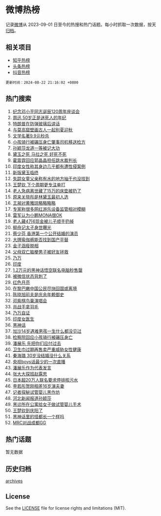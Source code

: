 # 微博热榜

记录[微博](https://www.weibo.com)从 2023-09-01 日至今的热搜和热门话题。每小时抓取一次数据，按天[归档](archives)。

## 相关项目

- [知乎热榜](https://github.com/hotarchive/zhihu)
- [头条热榜](https://github.com/hotarchive/toutiao)
- [抖音热榜](https://github.com/hotarchive/douyin)


`更新时间：2024-08-22 21:16:02 +0800`

## 热门搜索

1. [纪念邓小平同志诞辰120周年座谈会](https://m.weibo.cn/search?containerid=100103type%3D1%26t%3D10%26q%3D%23%E7%BA%AA%E5%BF%B5%E9%82%93%E5%B0%8F%E5%B9%B3%E5%90%8C%E5%BF%97%E8%AF%9E%E8%BE%B0120%E5%91%A8%E5%B9%B4%E5%BA%A7%E8%B0%88%E4%BC%9A%23&stream_entry_id=51&isnewpage=1&extparam=seat%3D1%26filter_type%3Drealtimehot%26stream_entry_id%3D51%26c_type%3D51%26q%3D%2523%25E7%25BA%25AA%25E5%25BF%25B5%25E9%2582%2593%25E5%25B0%258F%25E5%25B9%25B3%25E5%2590%258C%25E5%25BF%2597%25E8%25AF%259E%25E8%25BE%25B0120%25E5%2591%25A8%25E5%25B9%25B4%25E5%25BA%25A7%25E8%25B0%2588%25E4%25BC%259A%2523%26pos%3D0%26dgr%3D0%26cate%3D10103%26display_time%3D1724332561%26pre_seqid%3D1724332561864022972128)
1. [周迅 50岁正是迷死人的年纪](https://m.weibo.cn/search?containerid=100103type%3D1%26t%3D10%26q%3D%E5%91%A8%E8%BF%85+50%E5%B2%81%E6%AD%A3%E6%98%AF%E8%BF%B7%E6%AD%BB%E4%BA%BA%E7%9A%84%E5%B9%B4%E7%BA%AA&stream_entry_id=31&isnewpage=1&extparam=seat%3D1%26stream_entry_id%3D31%26band_rank%3D1%26c_type%3D31%26lcate%3D5001%26filter_type%3Drealtimehot%26cate%3D5001%26pos%3D0%26q%3D%25E5%2591%25A8%25E8%25BF%2585%252050%25E5%25B2%2581%25E6%25AD%25A3%25E6%2598%25AF%25E8%25BF%25B7%25E6%25AD%25BB%25E4%25BA%25BA%25E7%259A%2584%25E5%25B9%25B4%25E7%25BA%25AA%26flag%3D1%26dgr%3D0%26realpos%3D1%26display_time%3D1724332561%26pre_seqid%3D1724332561864022972128)
1. [特朗普在防弹玻璃后讲话](https://m.weibo.cn/search?containerid=100103type%3D1%26t%3D10%26q%3D%23%E7%89%B9%E6%9C%97%E6%99%AE%E5%9C%A8%E9%98%B2%E5%BC%B9%E7%8E%BB%E7%92%83%E5%90%8E%E8%AE%B2%E8%AF%9D%23&stream_entry_id=31&isnewpage=1&extparam=seat%3D1%26stream_entry_id%3D31%26band_rank%3D2%26c_type%3D31%26lcate%3D5001%26filter_type%3Drealtimehot%26cate%3D5001%26pos%3D1%26q%3D%2523%25E7%2589%25B9%25E6%259C%2597%25E6%2599%25AE%25E5%259C%25A8%25E9%2598%25B2%25E5%25BC%25B9%25E7%258E%25BB%25E7%2592%2583%25E5%2590%258E%25E8%25AE%25B2%25E8%25AF%259D%2523%26flag%3D1%26dgr%3D0%26realpos%3D2%26display_time%3D1724332561%26pre_seqid%3D1724332561864022972128)
1. [与莫高窟壁画古人一起别夏迎秋](https://m.weibo.cn/search?containerid=100103type%3D1%26t%3D10%26q%3D%23%E4%B8%8E%E8%8E%AB%E9%AB%98%E7%AA%9F%E5%A3%81%E7%94%BB%E5%8F%A4%E4%BA%BA%E4%B8%80%E8%B5%B7%E5%88%AB%E5%A4%8F%E8%BF%8E%E7%A7%8B%23&stream_entry_id=31&isnewpage=1&extparam=seat%3D1%26stream_entry_id%3D31%26band_rank%3D3%26c_type%3D31%26lcate%3D5001%26filter_type%3Drealtimehot%26cate%3D5001%26pos%3D2%26q%3D%2523%25E4%25B8%258E%25E8%258E%25AB%25E9%25AB%2598%25E7%25AA%259F%25E5%25A3%2581%25E7%2594%25BB%25E5%258F%25A4%25E4%25BA%25BA%25E4%25B8%2580%25E8%25B5%25B7%25E5%2588%25AB%25E5%25A4%258F%25E8%25BF%258E%25E7%25A7%258B%2523%26flag%3D1%26dgr%3D0%26realpos%3D3%26display_time%3D1724332561%26pre_seqid%3D1724332561864022972128)
1. [文学名著9.9元秒杀](https://m.weibo.cn/search?containerid=100103type%3D1%26t%3D10%26q%3D%23%E6%96%87%E5%AD%A6%E5%90%8D%E8%91%979.9%E5%85%83%E7%A7%92%E6%9D%80%23&stream_entry_id=31&isnewpage=1&extparam=seat%3D1%26stream_entry_id%3D31%26band_rank%3D4%26is_ad_pos%3D1%26lcate%3D5001%26filter_type%3Drealtimehot%26pos%3D3%26c_type%3D31%26q%3D%2523%25E6%2596%2587%25E5%25AD%25A6%25E5%2590%258D%25E8%2591%25979.9%25E5%2585%2583%25E7%25A7%2592%25E6%259D%2580%2523%26cate%3D5001%26dgr%3D0%26adid%3D251003%26display_time%3D1724332561%26pre_seqid%3D1724332561864022972128)
1. [小孩骑行被碾压身亡肇事司机移送检方](https://m.weibo.cn/search?containerid=100103type%3D1%26t%3D10%26q%3D%23%E5%B0%8F%E5%AD%A9%E9%AA%91%E8%A1%8C%E8%A2%AB%E7%A2%BE%E5%8E%8B%E8%BA%AB%E4%BA%A1%E8%82%87%E4%BA%8B%E5%8F%B8%E6%9C%BA%E7%A7%BB%E9%80%81%E6%A3%80%E6%96%B9%23&stream_entry_id=31&isnewpage=1&extparam=seat%3D1%26stream_entry_id%3D31%26band_rank%3D4%26c_type%3D31%26lcate%3D5001%26filter_type%3Drealtimehot%26cate%3D5001%26pos%3D4%26q%3D%2523%25E5%25B0%258F%25E5%25AD%25A9%25E9%25AA%2591%25E8%25A1%258C%25E8%25A2%25AB%25E7%25A2%25BE%25E5%258E%258B%25E8%25BA%25AB%25E4%25BA%25A1%25E8%2582%2587%25E4%25BA%258B%25E5%258F%25B8%25E6%259C%25BA%25E7%25A7%25BB%25E9%2580%2581%25E6%25A3%2580%25E6%2596%25B9%2523%26flag%3D2%26dgr%3D0%26realpos%3D4%26display_time%3D1724332561%26pre_seqid%3D1724332561864022972128)
1. [孙颖莎龙道一等被记大功](https://m.weibo.cn/search?containerid=100103type%3D1%26t%3D10%26q%3D%23%E5%AD%99%E9%A2%96%E8%8E%8E%E9%BE%99%E9%81%93%E4%B8%80%E7%AD%89%E8%A2%AB%E8%AE%B0%E5%A4%A7%E5%8A%9F%23&stream_entry_id=31&isnewpage=1&extparam=seat%3D1%26stream_entry_id%3D31%26band_rank%3D5%26c_type%3D31%26lcate%3D5001%26filter_type%3Drealtimehot%26cate%3D5001%26pos%3D5%26q%3D%2523%25E5%25AD%2599%25E9%25A2%2596%25E8%258E%258E%25E9%25BE%2599%25E9%2581%2593%25E4%25B8%2580%25E7%25AD%2589%25E8%25A2%25AB%25E8%25AE%25B0%25E5%25A4%25A7%25E5%258A%259F%2523%26flag%3D0%26dgr%3D0%26realpos%3D5%26display_time%3D1724332561%26pre_seqid%3D1724332561864022972128)
1. [黛玉之死 马拉之死 好死不死](https://m.weibo.cn/search?containerid=100103type%3D1%26t%3D10%26q%3D%E9%BB%9B%E7%8E%89%E4%B9%8B%E6%AD%BB+%E9%A9%AC%E6%8B%89%E4%B9%8B%E6%AD%BB+%E5%A5%BD%E6%AD%BB%E4%B8%8D%E6%AD%BB&stream_entry_id=31&isnewpage=1&extparam=seat%3D1%26stream_entry_id%3D31%26band_rank%3D6%26c_type%3D31%26lcate%3D5001%26filter_type%3Drealtimehot%26cate%3D5001%26pos%3D6%26q%3D%25E9%25BB%259B%25E7%258E%2589%25E4%25B9%258B%25E6%25AD%25BB%2520%25E9%25A9%25AC%25E6%258B%2589%25E4%25B9%258B%25E6%25AD%25BB%2520%25E5%25A5%25BD%25E6%25AD%25BB%25E4%25B8%258D%25E6%25AD%25BB%26flag%3D1%26dgr%3D0%26realpos%3D6%26display_time%3D1724332561%26pre_seqid%3D1724332561864022972128)
1. [霍震霆回应郭晶晶担任跳水裁判长](https://m.weibo.cn/search?containerid=100103type%3D1%26t%3D10%26q%3D%23%E9%9C%8D%E9%9C%87%E9%9C%86%E5%9B%9E%E5%BA%94%E9%83%AD%E6%99%B6%E6%99%B6%E6%8B%85%E4%BB%BB%E8%B7%B3%E6%B0%B4%E8%A3%81%E5%88%A4%E9%95%BF%23&stream_entry_id=31&isnewpage=1&extparam=seat%3D1%26stream_entry_id%3D31%26band_rank%3D7%26c_type%3D31%26lcate%3D5001%26filter_type%3Drealtimehot%26cate%3D5001%26pos%3D7%26q%3D%2523%25E9%259C%258D%25E9%259C%2587%25E9%259C%2586%25E5%259B%259E%25E5%25BA%2594%25E9%2583%25AD%25E6%2599%25B6%25E6%2599%25B6%25E6%258B%2585%25E4%25BB%25BB%25E8%25B7%25B3%25E6%25B0%25B4%25E8%25A3%2581%25E5%2588%25A4%25E9%2595%25BF%2523%26flag%3D2%26dgr%3D0%26realpos%3D7%26display_time%3D1724332561%26pre_seqid%3D1724332561864022972128)
1. [印度女性称其身边几乎都有遭性侵案例](https://m.weibo.cn/search?containerid=100103type%3D1%26t%3D10%26q%3D%23%E5%8D%B0%E5%BA%A6%E5%A5%B3%E6%80%A7%E7%A7%B0%E5%85%B6%E8%BA%AB%E8%BE%B9%E5%87%A0%E4%B9%8E%E9%83%BD%E6%9C%89%E9%81%AD%E6%80%A7%E4%BE%B5%E6%A1%88%E4%BE%8B%23&stream_entry_id=31&isnewpage=1&extparam=seat%3D1%26stream_entry_id%3D31%26band_rank%3D8%26c_type%3D31%26lcate%3D5001%26filter_type%3Drealtimehot%26cate%3D5001%26pos%3D8%26q%3D%2523%25E5%258D%25B0%25E5%25BA%25A6%25E5%25A5%25B3%25E6%2580%25A7%25E7%25A7%25B0%25E5%2585%25B6%25E8%25BA%25AB%25E8%25BE%25B9%25E5%2587%25A0%25E4%25B9%258E%25E9%2583%25BD%25E6%259C%2589%25E9%2581%25AD%25E6%2580%25A7%25E4%25BE%25B5%25E6%25A1%2588%25E4%25BE%258B%2523%26flag%3D0%26dgr%3D0%26realpos%3D8%26display_time%3D1724332561%26pre_seqid%3D1724332561864022972128)
1. [新版黛玉临终](https://m.weibo.cn/search?containerid=100103type%3D1%26t%3D10%26q%3D%E6%96%B0%E7%89%88%E9%BB%9B%E7%8E%89%E4%B8%B4%E7%BB%88&stream_entry_id=31&isnewpage=1&extparam=seat%3D1%26stream_entry_id%3D31%26band_rank%3D9%26c_type%3D31%26lcate%3D5001%26filter_type%3Drealtimehot%26cate%3D5001%26pos%3D9%26q%3D%25E6%2596%25B0%25E7%2589%2588%25E9%25BB%259B%25E7%258E%2589%25E4%25B8%25B4%25E7%25BB%2588%26flag%3D0%26dgr%3D0%26realpos%3D9%26display_time%3D1724332561%26pre_seqid%3D1724332561864022972128)
1. [失踪女童父亲称有水的地方抽干也没找到](https://m.weibo.cn/search?containerid=100103type%3D1%26t%3D10%26q%3D%23%E5%A4%B1%E8%B8%AA%E5%A5%B3%E7%AB%A5%E7%88%B6%E4%BA%B2%E7%A7%B0%E6%9C%89%E6%B0%B4%E7%9A%84%E5%9C%B0%E6%96%B9%E6%8A%BD%E5%B9%B2%E4%B9%9F%E6%B2%A1%E6%89%BE%E5%88%B0%23&stream_entry_id=31&isnewpage=1&extparam=seat%3D1%26stream_entry_id%3D31%26band_rank%3D10%26c_type%3D31%26lcate%3D5001%26filter_type%3Drealtimehot%26cate%3D5001%26pos%3D10%26q%3D%2523%25E5%25A4%25B1%25E8%25B8%25AA%25E5%25A5%25B3%25E7%25AB%25A5%25E7%2588%25B6%25E4%25BA%25B2%25E7%25A7%25B0%25E6%259C%2589%25E6%25B0%25B4%25E7%259A%2584%25E5%259C%25B0%25E6%2596%25B9%25E6%258A%25BD%25E5%25B9%25B2%25E4%25B9%259F%25E6%25B2%25A1%25E6%2589%25BE%25E5%2588%25B0%2523%26flag%3D1%26dgr%3D0%26realpos%3D10%26display_time%3D1724332561%26pre_seqid%3D1724332561864022972128)
1. [王楚钦 下个周期更专注单打](https://m.weibo.cn/search?containerid=100103type%3D1%26t%3D10%26q%3D%E7%8E%8B%E6%A5%9A%E9%92%A6+%E4%B8%8B%E4%B8%AA%E5%91%A8%E6%9C%9F%E6%9B%B4%E4%B8%93%E6%B3%A8%E5%8D%95%E6%89%93&stream_entry_id=31&isnewpage=1&extparam=seat%3D1%26stream_entry_id%3D31%26band_rank%3D11%26c_type%3D31%26lcate%3D5001%26filter_type%3Drealtimehot%26cate%3D5001%26pos%3D11%26q%3D%25E7%258E%258B%25E6%25A5%259A%25E9%2592%25A6%2520%25E4%25B8%258B%25E4%25B8%25AA%25E5%2591%25A8%25E6%259C%259F%25E6%259B%25B4%25E4%25B8%2593%25E6%25B3%25A8%25E5%258D%2595%25E6%2589%2593%26flag%3D0%26dgr%3D0%26realpos%3D11%26display_time%3D1724332561%26pre_seqid%3D1724332561864022972128)
1. [老人急病离世藏了15万的床垫被扔了](https://m.weibo.cn/search?containerid=100103type%3D1%26t%3D10%26q%3D%23%E8%80%81%E4%BA%BA%E6%80%A5%E7%97%85%E7%A6%BB%E4%B8%96%E8%97%8F%E4%BA%8615%E4%B8%87%E7%9A%84%E5%BA%8A%E5%9E%AB%E8%A2%AB%E6%89%94%E4%BA%86%23&stream_entry_id=31&isnewpage=1&extparam=seat%3D1%26stream_entry_id%3D31%26band_rank%3D12%26c_type%3D31%26lcate%3D5001%26filter_type%3Drealtimehot%26cate%3D5001%26pos%3D12%26q%3D%2523%25E8%2580%2581%25E4%25BA%25BA%25E6%2580%25A5%25E7%2597%2585%25E7%25A6%25BB%25E4%25B8%2596%25E8%2597%258F%25E4%25BA%258615%25E4%25B8%2587%25E7%259A%2584%25E5%25BA%258A%25E5%259E%25AB%25E8%25A2%25AB%25E6%2589%2594%25E4%25BA%2586%2523%26flag%3D0%26dgr%3D0%26realpos%3D12%26display_time%3D1724332561%26pre_seqid%3D1724332561864022972128)
1. [原来关晓彤是林黛玉最初人选](https://m.weibo.cn/search?containerid=100103type%3D1%26t%3D10%26q%3D%23%E5%8E%9F%E6%9D%A5%E5%85%B3%E6%99%93%E5%BD%A4%E6%98%AF%E6%9E%97%E9%BB%9B%E7%8E%89%E6%9C%80%E5%88%9D%E4%BA%BA%E9%80%89%23&stream_entry_id=31&isnewpage=1&extparam=seat%3D1%26stream_entry_id%3D31%26band_rank%3D13%26c_type%3D31%26lcate%3D5001%26filter_type%3Drealtimehot%26cate%3D5001%26pos%3D13%26q%3D%2523%25E5%258E%259F%25E6%259D%25A5%25E5%2585%25B3%25E6%2599%2593%25E5%25BD%25A4%25E6%2598%25AF%25E6%259E%2597%25E9%25BB%259B%25E7%258E%2589%25E6%259C%2580%25E5%2588%259D%25E4%25BA%25BA%25E9%2580%2589%2523%26flag%3D2%26dgr%3D0%26realpos%3D13%26display_time%3D1724332561%26pre_seqid%3D1724332561864022972128)
1. [王昶对黄雅琼略略略略](https://m.weibo.cn/search?containerid=100103type%3D1%26t%3D10%26q%3D%23%E7%8E%8B%E6%98%B6%E5%AF%B9%E9%BB%84%E9%9B%85%E7%90%BC%E7%95%A5%E7%95%A5%E7%95%A5%E7%95%A5%23&stream_entry_id=31&isnewpage=1&extparam=seat%3D1%26stream_entry_id%3D31%26band_rank%3D14%26c_type%3D31%26lcate%3D5001%26filter_type%3Drealtimehot%26cate%3D5001%26pos%3D14%26q%3D%2523%25E7%258E%258B%25E6%2598%25B6%25E5%25AF%25B9%25E9%25BB%2584%25E9%259B%2585%25E7%2590%25BC%25E7%2595%25A5%25E7%2595%25A5%25E7%2595%25A5%25E7%2595%25A5%2523%26flag%3D1%26dgr%3D0%26realpos%3D14%26display_time%3D1724332561%26pre_seqid%3D1724332561864022972128)
1. [专家称很多网红游乐设备监管相对模糊](https://m.weibo.cn/search?containerid=100103type%3D1%26t%3D10%26q%3D%23%E4%B8%93%E5%AE%B6%E7%A7%B0%E5%BE%88%E5%A4%9A%E7%BD%91%E7%BA%A2%E6%B8%B8%E4%B9%90%E8%AE%BE%E5%A4%87%E7%9B%91%E7%AE%A1%E7%9B%B8%E5%AF%B9%E6%A8%A1%E7%B3%8A%23&stream_entry_id=31&isnewpage=1&extparam=seat%3D1%26stream_entry_id%3D31%26band_rank%3D15%26c_type%3D31%26lcate%3D5001%26filter_type%3Drealtimehot%26cate%3D5001%26pos%3D15%26q%3D%2523%25E4%25B8%2593%25E5%25AE%25B6%25E7%25A7%25B0%25E5%25BE%2588%25E5%25A4%259A%25E7%25BD%2591%25E7%25BA%25A2%25E6%25B8%25B8%25E4%25B9%2590%25E8%25AE%25BE%25E5%25A4%2587%25E7%259B%2591%25E7%25AE%25A1%25E7%259B%25B8%25E5%25AF%25B9%25E6%25A8%25A1%25E7%25B3%258A%2523%26flag%3D1%26dgr%3D0%26realpos%3D15%26display_time%3D1724332561%26pre_seqid%3D1724332561864022972128)
1. [雷军认为小鹏MONA很OK](https://m.weibo.cn/search?containerid=100103type%3D1%26t%3D10%26q%3D%23%E9%9B%B7%E5%86%9B%E8%AE%A4%E4%B8%BA%E5%B0%8F%E9%B9%8FMONA%E5%BE%88OK%23&stream_entry_id=31&isnewpage=1&extparam=seat%3D1%26stream_entry_id%3D31%26band_rank%3D16%26realpos%3D16%26cate%3D5001%26lcate%3D5001%26filter_type%3Drealtimehot%26flag%3D0%26pos%3D16%26q%3D%2523%25E9%259B%25B7%25E5%2586%259B%25E8%25AE%25A4%25E4%25B8%25BA%25E5%25B0%258F%25E9%25B9%258FMONA%25E5%25BE%2588OK%2523%26c_type%3D31%26dgr%3D0%26adid%3D251138%26display_time%3D1724332561%26pre_seqid%3D1724332561864022972128)
1. [老人藏4万6现金被儿子顺手扔掉](https://m.weibo.cn/search?containerid=100103type%3D1%26t%3D10%26q%3D%23%E8%80%81%E4%BA%BA%E8%97%8F4%E4%B8%876%E7%8E%B0%E9%87%91%E8%A2%AB%E5%84%BF%E5%AD%90%E9%A1%BA%E6%89%8B%E6%89%94%E6%8E%89%23&stream_entry_id=31&isnewpage=1&extparam=seat%3D1%26stream_entry_id%3D31%26band_rank%3D17%26c_type%3D31%26lcate%3D5001%26filter_type%3Drealtimehot%26cate%3D5001%26pos%3D17%26q%3D%2523%25E8%2580%2581%25E4%25BA%25BA%25E8%2597%258F4%25E4%25B8%25876%25E7%258E%25B0%25E9%2587%2591%25E8%25A2%25AB%25E5%2584%25BF%25E5%25AD%2590%25E9%25A1%25BA%25E6%2589%258B%25E6%2589%2594%25E6%258E%2589%2523%26flag%3D1%26dgr%3D0%26realpos%3D17%26display_time%3D1724332561%26pre_seqid%3D1724332561864022972128)
1. [柳舟记太子身世曝光](https://m.weibo.cn/search?containerid=100103type%3D1%26t%3D10%26q%3D%E6%9F%B3%E8%88%9F%E8%AE%B0%E5%A4%AA%E5%AD%90%E8%BA%AB%E4%B8%96%E6%9B%9D%E5%85%89&stream_entry_id=31&isnewpage=1&extparam=seat%3D1%26stream_entry_id%3D31%26band_rank%3D18%26c_type%3D31%26lcate%3D5001%26filter_type%3Drealtimehot%26cate%3D5001%26pos%3D18%26q%3D%25E6%259F%25B3%25E8%2588%259F%25E8%25AE%25B0%25E5%25A4%25AA%25E5%25AD%2590%25E8%25BA%25AB%25E4%25B8%2596%25E6%259B%259D%25E5%2585%2589%26flag%3D1%26dgr%3D0%26realpos%3D18%26display_time%3D1724332561%26pre_seqid%3D1724332561864022972128)
1. [蔡少芬 香港第一个公开结婚的演员](https://m.weibo.cn/search?containerid=100103type%3D1%26t%3D10%26q%3D%E8%94%A1%E5%B0%91%E8%8A%AC+%E9%A6%99%E6%B8%AF%E7%AC%AC%E4%B8%80%E4%B8%AA%E5%85%AC%E5%BC%80%E7%BB%93%E5%A9%9A%E7%9A%84%E6%BC%94%E5%91%98&stream_entry_id=31&isnewpage=1&extparam=seat%3D1%26stream_entry_id%3D31%26band_rank%3D19%26c_type%3D31%26lcate%3D5001%26filter_type%3Drealtimehot%26cate%3D5001%26pos%3D19%26q%3D%25E8%2594%25A1%25E5%25B0%2591%25E8%258A%25AC%2520%25E9%25A6%2599%25E6%25B8%25AF%25E7%25AC%25AC%25E4%25B8%2580%25E4%25B8%25AA%25E5%2585%25AC%25E5%25BC%2580%25E7%25BB%2593%25E5%25A9%259A%25E7%259A%2584%25E6%25BC%2594%25E5%2591%2598%26flag%3D0%26dgr%3D0%26realpos%3D19%26display_time%3D1724332561%26pre_seqid%3D1724332561864022972128)
1. [大牌瑜伽裤能否找到国产平替](https://m.weibo.cn/search?containerid=100103type%3D1%26t%3D10%26q%3D%23%E5%A4%A7%E7%89%8C%E7%91%9C%E4%BC%BD%E8%A3%A4%E8%83%BD%E5%90%A6%E6%89%BE%E5%88%B0%E5%9B%BD%E4%BA%A7%E5%B9%B3%E6%9B%BF%23&stream_entry_id=31&isnewpage=1&extparam=seat%3D1%26stream_entry_id%3D31%26band_rank%3D20%26c_type%3D31%26lcate%3D5001%26filter_type%3Drealtimehot%26cate%3D5001%26pos%3D20%26q%3D%2523%25E5%25A4%25A7%25E7%2589%258C%25E7%2591%259C%25E4%25BC%25BD%25E8%25A3%25A4%25E8%2583%25BD%25E5%2590%25A6%25E6%2589%25BE%25E5%2588%25B0%25E5%259B%25BD%25E4%25BA%25A7%25E5%25B9%25B3%25E6%259B%25BF%2523%26flag%3D1%26dgr%3D0%26realpos%3D20%26display_time%3D1724332561%26pre_seqid%3D1724332561864022972128)
1. [金子涵瘦脱相](https://m.weibo.cn/search?containerid=100103type%3D1%26t%3D10%26q%3D%E9%87%91%E5%AD%90%E6%B6%B5%E7%98%A6%E8%84%B1%E7%9B%B8&stream_entry_id=31&isnewpage=1&extparam=seat%3D1%26stream_entry_id%3D31%26band_rank%3D21%26c_type%3D31%26lcate%3D5001%26filter_type%3Drealtimehot%26cate%3D5001%26pos%3D21%26q%3D%25E9%2587%2591%25E5%25AD%2590%25E6%25B6%25B5%25E7%2598%25A6%25E8%2584%25B1%25E7%259B%25B8%26flag%3D2%26dgr%3D0%26realpos%3D21%26display_time%3D1724332561%26pre_seqid%3D1724332561864022972128)
1. [父母双亡脑梗男子被好友拯救](https://m.weibo.cn/search?containerid=100103type%3D1%26t%3D10%26q%3D%23%E7%88%B6%E6%AF%8D%E5%8F%8C%E4%BA%A1%E8%84%91%E6%A2%97%E7%94%B7%E5%AD%90%E8%A2%AB%E5%A5%BD%E5%8F%8B%E6%8B%AF%E6%95%91%23&stream_entry_id=31&isnewpage=1&extparam=seat%3D1%26stream_entry_id%3D31%26band_rank%3D22%26c_type%3D31%26lcate%3D5001%26filter_type%3Drealtimehot%26cate%3D5001%26pos%3D22%26q%3D%2523%25E7%2588%25B6%25E6%25AF%258D%25E5%258F%258C%25E4%25BA%25A1%25E8%2584%2591%25E6%25A2%2597%25E7%2594%25B7%25E5%25AD%2590%25E8%25A2%25AB%25E5%25A5%25BD%25E5%258F%258B%25E6%258B%25AF%25E6%2595%2591%2523%26flag%3D32768%26dgr%3D0%26realpos%3D22%26display_time%3D1724332561%26pre_seqid%3D1724332561864022972128)
1. [乃万](https://m.weibo.cn/search?containerid=100103type%3D1%26t%3D10%26q%3D%E4%B9%83%E4%B8%87&stream_entry_id=31&isnewpage=1&extparam=seat%3D1%26stream_entry_id%3D31%26band_rank%3D23%26c_type%3D31%26lcate%3D5001%26filter_type%3Drealtimehot%26cate%3D5001%26pos%3D23%26q%3D%25E4%25B9%2583%25E4%25B8%2587%26flag%3D2%26dgr%3D0%26realpos%3D23%26display_time%3D1724332561%26pre_seqid%3D1724332561864022972128)
1. [印度](https://m.weibo.cn/search?containerid=100103type%3D1%26t%3D10%26q%3D%E5%8D%B0%E5%BA%A6&stream_entry_id=31&isnewpage=1&extparam=seat%3D1%26stream_entry_id%3D31%26band_rank%3D24%26c_type%3D31%26lcate%3D5001%26filter_type%3Drealtimehot%26cate%3D5001%26pos%3D24%26q%3D%25E5%258D%25B0%25E5%25BA%25A6%26flag%3D0%26dgr%3D0%26realpos%3D24%26display_time%3D1724332561%26pre_seqid%3D1724332561864022972128)
1. [1.2万元的黑神话悟空联名电脑秒售罄](https://m.weibo.cn/search?containerid=100103type%3D1%26t%3D10%26q%3D1.2%E4%B8%87%E5%85%83%E7%9A%84%E9%BB%91%E7%A5%9E%E8%AF%9D%E6%82%9F%E7%A9%BA%E8%81%94%E5%90%8D%E7%94%B5%E8%84%91%E7%A7%92%E5%94%AE%E7%BD%84&stream_entry_id=31&isnewpage=1&extparam=seat%3D1%26stream_entry_id%3D31%26band_rank%3D25%26realpos%3D25%26cate%3D5001%26lcate%3D5001%26filter_type%3Drealtimehot%26flag%3D0%26pos%3D25%26q%3D1.2%25E4%25B8%2587%25E5%2585%2583%25E7%259A%2584%25E9%25BB%2591%25E7%25A5%259E%25E8%25AF%259D%25E6%2582%259F%25E7%25A9%25BA%25E8%2581%2594%25E5%2590%258D%25E7%2594%25B5%25E8%2584%2591%25E7%25A7%2592%25E5%2594%25AE%25E7%25BD%2584%26c_type%3D31%26dgr%3D0%26adid%3D251139%26display_time%3D1724332561%26pre_seqid%3D1724332561864022972128)
1. [被微信状态背刺了](https://m.weibo.cn/search?containerid=100103type%3D1%26t%3D10%26q%3D%23%E8%A2%AB%E5%BE%AE%E4%BF%A1%E7%8A%B6%E6%80%81%E8%83%8C%E5%88%BA%E4%BA%86%23&stream_entry_id=31&isnewpage=1&extparam=seat%3D1%26stream_entry_id%3D31%26band_rank%3D26%26c_type%3D31%26lcate%3D5001%26filter_type%3Drealtimehot%26cate%3D5001%26pos%3D26%26q%3D%2523%25E8%25A2%25AB%25E5%25BE%25AE%25E4%25BF%25A1%25E7%258A%25B6%25E6%2580%2581%25E8%2583%258C%25E5%2588%25BA%25E4%25BA%2586%2523%26flag%3D0%26dgr%3D0%26realpos%3D26%26display_time%3D1724332561%26pre_seqid%3D1724332561864022972128)
1. [红色月亮](https://m.weibo.cn/search?containerid=100103type%3D1%26t%3D10%26q%3D%E7%BA%A2%E8%89%B2%E6%9C%88%E4%BA%AE&stream_entry_id=31&isnewpage=1&extparam=seat%3D1%26stream_entry_id%3D31%26band_rank%3D27%26c_type%3D31%26lcate%3D5001%26filter_type%3Drealtimehot%26cate%3D5001%26pos%3D27%26q%3D%25E7%25BA%25A2%25E8%2589%25B2%25E6%259C%2588%25E4%25BA%25AE%26flag%3D1%26dgr%3D0%26realpos%3D27%26display_time%3D1724332561%26pre_seqid%3D1724332561864022972128)
1. [在黎巴嫩中国公民尽快回国或离境](https://m.weibo.cn/search?containerid=100103type%3D1%26t%3D10%26q%3D%23%E5%9C%A8%E9%BB%8E%E5%B7%B4%E5%AB%A9%E4%B8%AD%E5%9B%BD%E5%85%AC%E6%B0%91%E5%B0%BD%E5%BF%AB%E5%9B%9E%E5%9B%BD%E6%88%96%E7%A6%BB%E5%A2%83%23&stream_entry_id=31&isnewpage=1&extparam=seat%3D1%26stream_entry_id%3D31%26band_rank%3D28%26c_type%3D31%26lcate%3D5001%26filter_type%3Drealtimehot%26cate%3D5001%26pos%3D28%26q%3D%2523%25E5%259C%25A8%25E9%25BB%258E%25E5%25B7%25B4%25E5%25AB%25A9%25E4%25B8%25AD%25E5%259B%25BD%25E5%2585%25AC%25E6%25B0%2591%25E5%25B0%25BD%25E5%25BF%25AB%25E5%259B%259E%25E5%259B%25BD%25E6%2588%2596%25E7%25A6%25BB%25E5%25A2%2583%2523%26flag%3D1%26dgr%3D0%26realpos%3D28%26display_time%3D1724332561%26pre_seqid%3D1724332561864022972128)
1. [陈晓旭前夫是庆余年赖御史](https://m.weibo.cn/search?containerid=100103type%3D1%26t%3D10%26q%3D%23%E9%99%88%E6%99%93%E6%97%AD%E5%89%8D%E5%A4%AB%E6%98%AF%E5%BA%86%E4%BD%99%E5%B9%B4%E8%B5%96%E5%BE%A1%E5%8F%B2%23&stream_entry_id=31&isnewpage=1&extparam=seat%3D1%26stream_entry_id%3D31%26band_rank%3D29%26c_type%3D31%26lcate%3D5001%26filter_type%3Drealtimehot%26cate%3D5001%26pos%3D29%26q%3D%2523%25E9%2599%2588%25E6%2599%2593%25E6%2597%25AD%25E5%2589%258D%25E5%25A4%25AB%25E6%2598%25AF%25E5%25BA%2586%25E4%25BD%2599%25E5%25B9%25B4%25E8%25B5%2596%25E5%25BE%25A1%25E5%258F%25B2%2523%26flag%3D0%26dgr%3D0%26realpos%3D29%26display_time%3D1724332561%26pre_seqid%3D1724332561864022972128)
1. [邓紫棋鸟巢演唱会](https://m.weibo.cn/search?containerid=100103type%3D1%26t%3D10%26q%3D%23%E9%82%93%E7%B4%AB%E6%A3%8B%E9%B8%9F%E5%B7%A2%E6%BC%94%E5%94%B1%E4%BC%9A%23&stream_entry_id=31&isnewpage=1&extparam=seat%3D1%26stream_entry_id%3D31%26band_rank%3D30%26c_type%3D31%26lcate%3D5001%26filter_type%3Drealtimehot%26cate%3D5001%26pos%3D30%26q%3D%2523%25E9%2582%2593%25E7%25B4%25AB%25E6%25A3%258B%25E9%25B8%259F%25E5%25B7%25A2%25E6%25BC%2594%25E5%2594%25B1%25E4%25BC%259A%2523%26flag%3D0%26dgr%3D0%26realpos%3D30%26display_time%3D1724332561%26pre_seqid%3D1724332561864022972128)
1. [肖战手拿羽毛](https://m.weibo.cn/search?containerid=100103type%3D1%26t%3D10%26q%3D%23%E8%82%96%E6%88%98%E6%89%8B%E6%8B%BF%E7%BE%BD%E6%AF%9B%23&stream_entry_id=31&isnewpage=1&extparam=seat%3D1%26stream_entry_id%3D31%26band_rank%3D31%26c_type%3D31%26lcate%3D5001%26filter_type%3Drealtimehot%26cate%3D5001%26pos%3D31%26q%3D%2523%25E8%2582%2596%25E6%2588%2598%25E6%2589%258B%25E6%258B%25BF%25E7%25BE%25BD%25E6%25AF%259B%2523%26flag%3D1%26dgr%3D0%26realpos%3D31%26display_time%3D1724332561%26pre_seqid%3D1724332561864022972128)
1. [乃万自证](https://m.weibo.cn/search?containerid=100103type%3D1%26t%3D10%26q%3D%E4%B9%83%E4%B8%87%E8%87%AA%E8%AF%81&stream_entry_id=31&isnewpage=1&extparam=seat%3D1%26stream_entry_id%3D31%26band_rank%3D32%26c_type%3D31%26lcate%3D5001%26filter_type%3Drealtimehot%26cate%3D5001%26pos%3D32%26q%3D%25E4%25B9%2583%25E4%25B8%2587%25E8%2587%25AA%25E8%25AF%2581%26flag%3D0%26dgr%3D0%26realpos%3D32%26display_time%3D1724332561%26pre_seqid%3D1724332561864022972128)
1. [印度女医生](https://m.weibo.cn/search?containerid=100103type%3D1%26t%3D10%26q%3D%E5%8D%B0%E5%BA%A6%E5%A5%B3%E5%8C%BB%E7%94%9F&stream_entry_id=31&isnewpage=1&extparam=seat%3D1%26stream_entry_id%3D31%26band_rank%3D33%26c_type%3D31%26lcate%3D5001%26filter_type%3Drealtimehot%26cate%3D5001%26pos%3D33%26q%3D%25E5%258D%25B0%25E5%25BA%25A6%25E5%25A5%25B3%25E5%258C%25BB%25E7%2594%259F%26flag%3D0%26dgr%3D0%26realpos%3D33%26display_time%3D1724332561%26pre_seqid%3D1724332561864022972128)
1. [黑神话](https://m.weibo.cn/search?containerid=100103type%3D1%26t%3D10%26q%3D%E9%BB%91%E7%A5%9E%E8%AF%9D&stream_entry_id=31&isnewpage=1&extparam=seat%3D1%26stream_entry_id%3D31%26band_rank%3D34%26c_type%3D31%26lcate%3D5001%26filter_type%3Drealtimehot%26cate%3D5001%26pos%3D34%26q%3D%25E9%25BB%2591%25E7%25A5%259E%25E8%25AF%259D%26flag%3D0%26dgr%3D0%26realpos%3D34%26display_time%3D1724332561%26pre_seqid%3D1724332561864022972128)
1. [加沙14岁遇难男孩一生什么都没见过](https://m.weibo.cn/search?containerid=100103type%3D1%26t%3D10%26q%3D%23%E5%8A%A0%E6%B2%9914%E5%B2%81%E9%81%87%E9%9A%BE%E7%94%B7%E5%AD%A9%E4%B8%80%E7%94%9F%E4%BB%80%E4%B9%88%E9%83%BD%E6%B2%A1%E8%A7%81%E8%BF%87%23&stream_entry_id=31&isnewpage=1&extparam=seat%3D1%26stream_entry_id%3D31%26band_rank%3D35%26c_type%3D31%26lcate%3D5001%26filter_type%3Drealtimehot%26cate%3D5001%26pos%3D35%26q%3D%2523%25E5%258A%25A0%25E6%25B2%259914%25E5%25B2%2581%25E9%2581%2587%25E9%259A%25BE%25E7%2594%25B7%25E5%25AD%25A9%25E4%25B8%2580%25E7%2594%259F%25E4%25BB%2580%25E4%25B9%2588%25E9%2583%25BD%25E6%25B2%25A1%25E8%25A7%2581%25E8%25BF%2587%2523%26flag%3D0%26dgr%3D0%26realpos%3D35%26display_time%3D1724332561%26pre_seqid%3D1724332561864022972128)
1. [检察院回应小孩骑行被碾压身亡](https://m.weibo.cn/search?containerid=100103type%3D1%26t%3D10%26q%3D%23%E6%A3%80%E5%AF%9F%E9%99%A2%E5%9B%9E%E5%BA%94%E5%B0%8F%E5%AD%A9%E9%AA%91%E8%A1%8C%E8%A2%AB%E7%A2%BE%E5%8E%8B%E8%BA%AB%E4%BA%A1%23&stream_entry_id=31&isnewpage=1&extparam=seat%3D1%26stream_entry_id%3D31%26band_rank%3D36%26c_type%3D31%26lcate%3D5001%26filter_type%3Drealtimehot%26cate%3D5001%26pos%3D36%26q%3D%2523%25E6%25A3%2580%25E5%25AF%259F%25E9%2599%25A2%25E5%259B%259E%25E5%25BA%2594%25E5%25B0%258F%25E5%25AD%25A9%25E9%25AA%2591%25E8%25A1%258C%25E8%25A2%25AB%25E7%25A2%25BE%25E5%258E%258B%25E8%25BA%25AB%25E4%25BA%25A1%2523%26flag%3D0%26dgr%3D0%26realpos%3D36%26display_time%3D1724332561%26pre_seqid%3D1724332561864022972128)
1. [潘展乐 先把你们应付过去](https://m.weibo.cn/search?containerid=100103type%3D1%26t%3D10%26q%3D%E6%BD%98%E5%B1%95%E4%B9%90+%E5%85%88%E6%8A%8A%E4%BD%A0%E4%BB%AC%E5%BA%94%E4%BB%98%E8%BF%87%E5%8E%BB&stream_entry_id=31&isnewpage=1&extparam=seat%3D1%26stream_entry_id%3D31%26band_rank%3D37%26c_type%3D31%26lcate%3D5001%26filter_type%3Drealtimehot%26cate%3D5001%26pos%3D37%26q%3D%25E6%25BD%2598%25E5%25B1%2595%25E4%25B9%2590%2520%25E5%2585%2588%25E6%258A%258A%25E4%25BD%25A0%25E4%25BB%25AC%25E5%25BA%2594%25E4%25BB%2598%25E8%25BF%2587%25E5%258E%25BB%26flag%3D0%26dgr%3D0%26realpos%3D37%26display_time%3D1724332561%26pre_seqid%3D1724332561864022972128)
1. [卫生巾过期再售卖严重威胁女性健康](https://m.weibo.cn/search?containerid=100103type%3D1%26t%3D10%26q%3D%23%E5%8D%AB%E7%94%9F%E5%B7%BE%E8%BF%87%E6%9C%9F%E5%86%8D%E5%94%AE%E5%8D%96%E4%B8%A5%E9%87%8D%E5%A8%81%E8%83%81%E5%A5%B3%E6%80%A7%E5%81%A5%E5%BA%B7%23&stream_entry_id=31&isnewpage=1&extparam=seat%3D1%26stream_entry_id%3D31%26band_rank%3D38%26c_type%3D31%26lcate%3D5001%26filter_type%3Drealtimehot%26cate%3D5001%26pos%3D38%26q%3D%2523%25E5%258D%25AB%25E7%2594%259F%25E5%25B7%25BE%25E8%25BF%2587%25E6%259C%259F%25E5%2586%258D%25E5%2594%25AE%25E5%258D%2596%25E4%25B8%25A5%25E9%2587%258D%25E5%25A8%2581%25E8%2583%2581%25E5%25A5%25B3%25E6%2580%25A7%25E5%2581%25A5%25E5%25BA%25B7%2523%26flag%3D1%26dgr%3D0%26realpos%3D38%26display_time%3D1724332561%26pre_seqid%3D1724332561864022972128)
1. [秦海璐 30岁没结婚没什么关系](https://m.weibo.cn/search?containerid=100103type%3D1%26t%3D10%26q%3D%E7%A7%A6%E6%B5%B7%E7%92%90+30%E5%B2%81%E6%B2%A1%E7%BB%93%E5%A9%9A%E6%B2%A1%E4%BB%80%E4%B9%88%E5%85%B3%E7%B3%BB&stream_entry_id=31&isnewpage=1&extparam=seat%3D1%26stream_entry_id%3D31%26band_rank%3D39%26c_type%3D31%26lcate%3D5001%26filter_type%3Drealtimehot%26cate%3D5001%26pos%3D39%26q%3D%25E7%25A7%25A6%25E6%25B5%25B7%25E7%2592%2590%252030%25E5%25B2%2581%25E6%25B2%25A1%25E7%25BB%2593%25E5%25A9%259A%25E6%25B2%25A1%25E4%25BB%2580%25E4%25B9%2588%25E5%2585%25B3%25E7%25B3%25BB%26flag%3D0%26dgr%3D0%26realpos%3D39%26display_time%3D1724332561%26pre_seqid%3D1724332561864022972128)
1. [央视boys话最少的一次直播](https://m.weibo.cn/search?containerid=100103type%3D1%26t%3D10%26q%3D%E5%A4%AE%E8%A7%86boys%E8%AF%9D%E6%9C%80%E5%B0%91%E7%9A%84%E4%B8%80%E6%AC%A1%E7%9B%B4%E6%92%AD&stream_entry_id=31&isnewpage=1&extparam=seat%3D1%26stream_entry_id%3D31%26band_rank%3D40%26c_type%3D31%26lcate%3D5001%26filter_type%3Drealtimehot%26cate%3D5001%26pos%3D40%26q%3D%25E5%25A4%25AE%25E8%25A7%2586boys%25E8%25AF%259D%25E6%259C%2580%25E5%25B0%2591%25E7%259A%2584%25E4%25B8%2580%25E6%25AC%25A1%25E7%259B%25B4%25E6%2592%25AD%26flag%3D1%26dgr%3D0%26realpos%3D40%26display_time%3D1724332561%26pre_seqid%3D1724332561864022972128)
1. [潘展乐作为代表发言](https://m.weibo.cn/search?containerid=100103type%3D1%26t%3D10%26q%3D%23%E6%BD%98%E5%B1%95%E4%B9%90%E4%BD%9C%E4%B8%BA%E4%BB%A3%E8%A1%A8%E5%8F%91%E8%A8%80%23&stream_entry_id=31&isnewpage=1&extparam=seat%3D1%26stream_entry_id%3D31%26band_rank%3D41%26c_type%3D31%26lcate%3D5001%26filter_type%3Drealtimehot%26cate%3D5001%26pos%3D41%26q%3D%2523%25E6%25BD%2598%25E5%25B1%2595%25E4%25B9%2590%25E4%25BD%259C%25E4%25B8%25BA%25E4%25BB%25A3%25E8%25A1%25A8%25E5%258F%2591%25E8%25A8%2580%2523%26flag%3D1%26dgr%3D0%26realpos%3D41%26display_time%3D1724332561%26pre_seqid%3D1724332561864022972128)
1. [张大大探班赵露思](https://m.weibo.cn/search?containerid=100103type%3D1%26t%3D10%26q%3D%23%E5%BC%A0%E5%A4%A7%E5%A4%A7%E6%8E%A2%E7%8F%AD%E8%B5%B5%E9%9C%B2%E6%80%9D%23&stream_entry_id=31&isnewpage=1&extparam=seat%3D1%26stream_entry_id%3D31%26band_rank%3D42%26c_type%3D31%26lcate%3D5001%26filter_type%3Drealtimehot%26cate%3D5001%26pos%3D42%26q%3D%2523%25E5%25BC%25A0%25E5%25A4%25A7%25E5%25A4%25A7%25E6%258E%25A2%25E7%258F%25AD%25E8%25B5%25B5%25E9%259C%25B2%25E6%2580%259D%2523%26flag%3D1%26dgr%3D0%26realpos%3D42%26display_time%3D1724332561%26pre_seqid%3D1724332561864022972128)
1. [日本超20万人联名要求停排核污水](https://m.weibo.cn/search?containerid=100103type%3D1%26t%3D10%26q%3D%23%E6%97%A5%E6%9C%AC%E8%B6%8520%E4%B8%87%E4%BA%BA%E8%81%94%E5%90%8D%E8%A6%81%E6%B1%82%E5%81%9C%E6%8E%92%E6%A0%B8%E6%B1%A1%E6%B0%B4%23&stream_entry_id=31&isnewpage=1&extparam=seat%3D1%26stream_entry_id%3D31%26band_rank%3D43%26c_type%3D31%26lcate%3D5001%26filter_type%3Drealtimehot%26cate%3D5001%26pos%3D43%26q%3D%2523%25E6%2597%25A5%25E6%259C%25AC%25E8%25B6%258520%25E4%25B8%2587%25E4%25BA%25BA%25E8%2581%2594%25E5%2590%258D%25E8%25A6%2581%25E6%25B1%2582%25E5%2581%259C%25E6%258E%2592%25E6%25A0%25B8%25E6%25B1%25A1%25E6%25B0%25B4%2523%26flag%3D0%26dgr%3D0%26realpos%3D43%26display_time%3D1724332561%26pre_seqid%3D1724332561864022972128)
1. [李若彤贺刚相差16岁演夫妻](https://m.weibo.cn/search?containerid=100103type%3D1%26t%3D10%26q%3D%23%E6%9D%8E%E8%8B%A5%E5%BD%A4%E8%B4%BA%E5%88%9A%E7%9B%B8%E5%B7%AE16%E5%B2%81%E6%BC%94%E5%A4%AB%E5%A6%BB%23&stream_entry_id=31&isnewpage=1&extparam=seat%3D1%26stream_entry_id%3D31%26band_rank%3D44%26c_type%3D31%26lcate%3D5001%26filter_type%3Drealtimehot%26cate%3D5001%26pos%3D44%26q%3D%2523%25E6%259D%258E%25E8%258B%25A5%25E5%25BD%25A4%25E8%25B4%25BA%25E5%2588%259A%25E7%259B%25B8%25E5%25B7%25AE16%25E5%25B2%2581%25E6%25BC%2594%25E5%25A4%25AB%25E5%25A6%25BB%2523%26flag%3D1%26dgr%3D0%26realpos%3D44%26display_time%3D1724332561%26pre_seqid%3D1724332561864022972128)
1. [记者探秘试管婴儿黑作坊](https://m.weibo.cn/search?containerid=100103type%3D1%26t%3D10%26q%3D%23%E8%AE%B0%E8%80%85%E6%8E%A2%E7%A7%98%E8%AF%95%E7%AE%A1%E5%A9%B4%E5%84%BF%E9%BB%91%E4%BD%9C%E5%9D%8A%23&stream_entry_id=31&isnewpage=1&extparam=seat%3D1%26stream_entry_id%3D31%26band_rank%3D45%26c_type%3D31%26lcate%3D5001%26filter_type%3Drealtimehot%26cate%3D5001%26pos%3D45%26q%3D%2523%25E8%25AE%25B0%25E8%2580%2585%25E6%258E%25A2%25E7%25A7%2598%25E8%25AF%2595%25E7%25AE%25A1%25E5%25A9%25B4%25E5%2584%25BF%25E9%25BB%2591%25E4%25BD%259C%25E5%259D%258A%2523%26flag%3D1%26dgr%3D0%26realpos%3D45%26display_time%3D1724332561%26pre_seqid%3D1724332561864022972128)
1. [河北新闻报道孙颖莎](https://m.weibo.cn/search?containerid=100103type%3D1%26t%3D10%26q%3D%E6%B2%B3%E5%8C%97%E6%96%B0%E9%97%BB%E6%8A%A5%E9%81%93%E5%AD%99%E9%A2%96%E8%8E%8E&stream_entry_id=31&isnewpage=1&extparam=seat%3D1%26stream_entry_id%3D31%26band_rank%3D46%26c_type%3D31%26lcate%3D5001%26filter_type%3Drealtimehot%26cate%3D5001%26pos%3D46%26q%3D%25E6%25B2%25B3%25E5%258C%2597%25E6%2596%25B0%25E9%2597%25BB%25E6%258A%25A5%25E9%2581%2593%25E5%25AD%2599%25E9%25A2%2596%25E8%258E%258E%26flag%3D1%26dgr%3D0%26realpos%3D46%26display_time%3D1724332561%26pre_seqid%3D1724332561864022972128)
1. [黑诊所在公寓给女子做试管婴儿手术](https://m.weibo.cn/search?containerid=100103type%3D1%26t%3D10%26q%3D%23%E9%BB%91%E8%AF%8A%E6%89%80%E5%9C%A8%E5%85%AC%E5%AF%93%E7%BB%99%E5%A5%B3%E5%AD%90%E5%81%9A%E8%AF%95%E7%AE%A1%E5%A9%B4%E5%84%BF%E6%89%8B%E6%9C%AF%23&stream_entry_id=31&isnewpage=1&extparam=seat%3D1%26stream_entry_id%3D31%26band_rank%3D47%26c_type%3D31%26lcate%3D5001%26filter_type%3Drealtimehot%26cate%3D5001%26pos%3D47%26q%3D%2523%25E9%25BB%2591%25E8%25AF%258A%25E6%2589%2580%25E5%259C%25A8%25E5%2585%25AC%25E5%25AF%2593%25E7%25BB%2599%25E5%25A5%25B3%25E5%25AD%2590%25E5%2581%259A%25E8%25AF%2595%25E7%25AE%25A1%25E5%25A9%25B4%25E5%2584%25BF%25E6%2589%258B%25E6%259C%25AF%2523%26flag%3D1%26dgr%3D0%26realpos%3D47%26display_time%3D1724332561%26pre_seqid%3D1724332561864022972128)
1. [王楚钦到庆阳了](https://m.weibo.cn/search?containerid=100103type%3D1%26t%3D10%26q%3D%E7%8E%8B%E6%A5%9A%E9%92%A6%E5%88%B0%E5%BA%86%E9%98%B3%E4%BA%86&stream_entry_id=31&isnewpage=1&extparam=seat%3D1%26stream_entry_id%3D31%26band_rank%3D48%26c_type%3D31%26lcate%3D5001%26filter_type%3Drealtimehot%26cate%3D5001%26pos%3D48%26q%3D%25E7%258E%258B%25E6%25A5%259A%25E9%2592%25A6%25E5%2588%25B0%25E5%25BA%2586%25E9%2598%25B3%25E4%25BA%2586%26flag%3D1%26dgr%3D0%26realpos%3D48%26display_time%3D1724332561%26pre_seqid%3D1724332561864022972128)
1. [黑神话里的怪都长一个样吗](https://m.weibo.cn/search?containerid=100103type%3D1%26t%3D10%26q%3D%E9%BB%91%E7%A5%9E%E8%AF%9D%E9%87%8C%E7%9A%84%E6%80%AA%E9%83%BD%E9%95%BF%E4%B8%80%E4%B8%AA%E6%A0%B7%E5%90%97&stream_entry_id=31&isnewpage=1&extparam=seat%3D1%26stream_entry_id%3D31%26band_rank%3D49%26c_type%3D31%26lcate%3D5001%26filter_type%3Drealtimehot%26cate%3D5001%26pos%3D49%26q%3D%25E9%25BB%2591%25E7%25A5%259E%25E8%25AF%259D%25E9%2587%258C%25E7%259A%2584%25E6%2580%25AA%25E9%2583%25BD%25E9%2595%25BF%25E4%25B8%2580%25E4%25B8%25AA%25E6%25A0%25B7%25E5%2590%2597%26flag%3D1%26dgr%3D0%26realpos%3D49%26display_time%3D1724332561%26pre_seqid%3D1724332561864022972128)
1. [MRC对战成都GG](https://m.weibo.cn/search?containerid=100103type%3D1%26t%3D10%26q%3DMRC%E5%AF%B9%E6%88%98%E6%88%90%E9%83%BDGG&stream_entry_id=31&isnewpage=1&extparam=seat%3D1%26stream_entry_id%3D31%26band_rank%3D50%26c_type%3D31%26lcate%3D5001%26filter_type%3Drealtimehot%26cate%3D5001%26pos%3D50%26q%3DMRC%25E5%25AF%25B9%25E6%2588%2598%25E6%2588%2590%25E9%2583%25BDGG%26flag%3D1%26dgr%3D0%26realpos%3D50%26display_time%3D1724332561%26pre_seqid%3D1724332561864022972128)

## 热门话题

暂无数据

## 历史归档

[archives](archives)

## License

See the [LICENSE](LICENSE) file for license rights and limitations (MIT).
